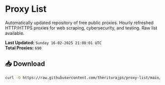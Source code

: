 # Proxy List

Automatically updated repository of free public proxies. Hourly refreshed HTTP/HTTPS proxies for web scraping, cybersecurity, and testing. Raw list available.

**Last Updated:** `Sunday 16-02-2025 21:08:01 UTC`  
**Total Proxies:** `690`

## 📥 Download
```bash
curl -O https://raw.githubusercontent.com/theriturajps/proxy-list/main/proxies.txt
